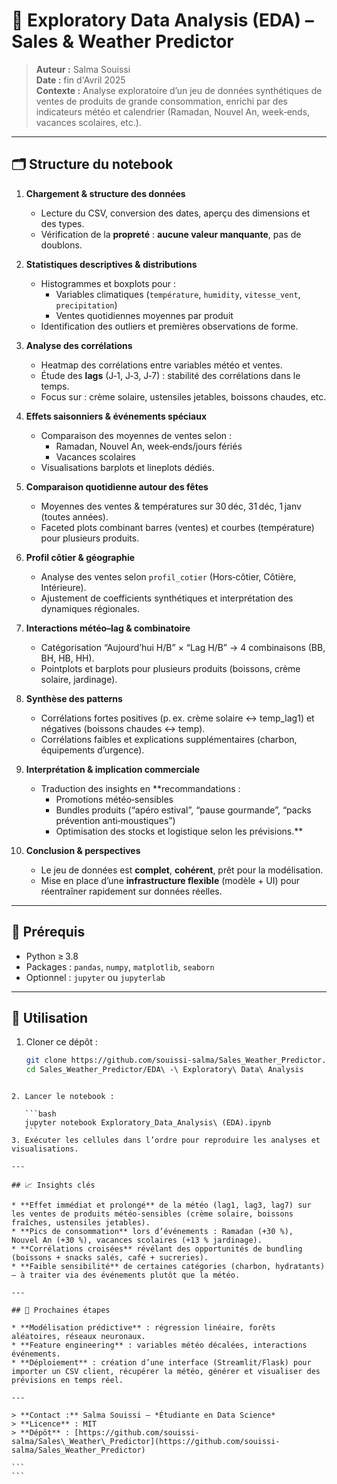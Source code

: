 
# 🧪 Exploratory Data Analysis (EDA) – Sales & Weather Predictor

> **Auteur :** Salma Souissi  
> **Date :** fin d'Avril 2025  
> **Contexte :** Analyse exploratoire d’un jeu de données synthétiques de ventes de produits de grande consommation, enrichi par des indicateurs météo et calendrier (Ramadan, Nouvel An, week‑ends, vacances scolaires, etc.).

---

## 🗂 Structure du notebook

1. **Chargement & structure des données**  
   - Lecture du CSV, conversion des dates, aperçu des dimensions et des types.  
   - Vérification de la **propreté** : **aucune valeur manquante**, pas de doublons.

2. **Statistiques descriptives & distributions**  
   - Histogrammes et boxplots pour :  
     - Variables climatiques (`température`, `humidity`, `vitesse_vent`, `precipitation`)  
     - Ventes quotidiennes moyennes par produit  
   - Identification des outliers et premières observations de forme.

3. **Analyse des corrélations**  
   - Heatmap des corrélations entre variables météo et ventes.  
   - Étude des **lags** (J‑1, J‑3, J‑7) : stabilité des corrélations dans le temps.  
   - Focus sur : crème solaire, ustensiles jetables, boissons chaudes, etc.

4. **Effets saisonniers & événements spéciaux**  
   - Comparaison des moyennes de ventes selon :  
     - Ramadan, Nouvel An, week‑ends/jours fériés  
     - Vacances scolaires  
   - Visualisations barplots et lineplots dédiés.

5. **Comparaison quotidienne autour des fêtes**  
   - Moyennes des ventes & températures sur 30 déc, 31 déc, 1 janv (toutes années).  
   - Faceted plots combinant barres (ventes) et courbes (température) pour plusieurs produits.

6. **Profil côtier & géographie**  
   - Analyse des ventes selon `profil_cotier` (Hors‑côtier, Côtière, Intérieure).  
   - Ajustement de coefficients synthétiques et interprétation des dynamiques régionales.

7. **Interactions météo–lag & combinatoire**  
   - Catégorisation “Aujourd’hui H/B” × “Lag H/B” → 4 combinaisons (BB, BH, HB, HH).  
   - Pointplots et barplots pour plusieurs produits (boissons, crème solaire, jardinage).

8. **Synthèse des patterns**  
   - Corrélations fortes positives (p. ex. crème solaire ↔ temp_lag1) et négatives (boissons chaudes ↔ temp).  
   - Corrélations faibles et explications supplémentaires (charbon, équipements d’urgence).

9. **Interprétation & implication commerciale**  
   - Traduction des insights en **recommandations :  
     - Promotions météo‑sensibles  
     - Bundles produits (“apéro estival”, “pause gourmande”, “packs prévention anti‑moustiques”)  
     - Optimisation des stocks et logistique selon les prévisions.**

10. **Conclusion & perspectives**  
    - Le jeu de données est **complet**, **cohérent**, prêt pour la modélisation.  
    - Mise en place d’une **infrastructure flexible** (modèle + UI) pour réentraîner rapidement sur données réelles.  

---

## 🔧 Prérequis

- Python ≥ 3.8  
- Packages : `pandas`, `numpy`, `matplotlib`, `seaborn`  
- Optionnel : `jupyter` ou `jupyterlab`

---

## 🚀 Utilisation

1. Cloner ce dépôt :  
   ```bash
   git clone https://github.com/souissi-salma/Sales_Weather_Predictor.git
   cd Sales_Weather_Predictor/EDA\ -\ Exploratory\ Data\ Analysis
````

2. Lancer le notebook :

   ```bash
   jupyter notebook Exploratory_Data_Analysis\ (EDA).ipynb
   ```
3. Exécuter les cellules dans l’ordre pour reproduire les analyses et visualisations.

---

## 📈 Insights clés

* **Effet immédiat et prolongé** de la météo (lag1, lag3, lag7) sur les ventes de produits météo‑sensibles (crème solaire, boissons fraîches, ustensiles jetables).
* **Pics de consommation** lors d’événements : Ramadan (+30 %), Nouvel An (+30 %), vacances scolaires (+13 % jardinage).
* **Corrélations croisées** révélant des opportunités de bundling (boissons + snacks salés, café + sucreries).
* **Faible sensibilité** de certaines catégories (charbon, hydratants) – à traiter via des événements plutôt que la météo.

---

## 🔭 Prochaines étapes

* **Modélisation prédictive** : régression linéaire, forêts aléatoires, réseaux neuronaux.
* **Feature engineering** : variables météo décalées, interactions événements.
* **Déploiement** : création d’une interface (Streamlit/Flask) pour importer un CSV client, récupérer la météo, générer et visualiser des prévisions en temps réel.

---

> **Contact :** Salma Souissi – *Étudiante en Data Science*
> **Licence** : MIT
> **Dépôt** : [https://github.com/souissi-salma/Sales\_Weather\_Predictor](https://github.com/souissi-salma/Sales_Weather_Predictor)

```
```

